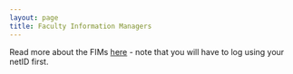 ```yaml
---
layout: page
title: Faculty Information Managers
---
```


Read more about the FIMs [here](https://intranet.tudelft.nl/en/-/faculty-it-manager) - note that you will have to log using your netID first.
